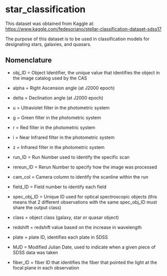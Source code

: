# star_classification

This dataset was obtained from Kaggle at: https://www.kaggle.com/fedesoriano/stellar-classification-dataset-sdss17

The purpose of this dataset is to be used in classification models for designating stars, galaxies, and quasars.

## Nomenclature 
- obj_ID = Object Identifier, the unique value that identifies the object in the image catalog used by the CAS

- alpha = Right Ascension angle (at J2000 epoch)

- delta = Declination angle (at J2000 epoch)

- u = Ultraviolet filter in the photometric system

- g = Green filter in the photometric system

- r = Red filter in the photometric system

- i = Near Infrared filter in the photometric system

- z = Infrared filter in the photometric system

- run_ID = Run Number used to identify the specific scan

- rereun_ID = Rerun Number to specify how the image was processed

- cam_col = Camera column to identify the scanline within the run

- field_ID = Field number to identify each field

- spec_obj_ID = Unique ID used for optical spectroscopic objects (this means that 2 different observations with the same spec_obj_ID must share the output class)

- class = object class (galaxy, star or quasar object)

- redshift = redshift value based on the increase in wavelength

- plate = plate ID, identifies each plate in SDSS

- MJD = Modified Julian Date, used to indicate when a given piece of SDSS data was taken

- fiber_ID = fiber ID that identifies the fiber that pointed the light at the focal plane in each observation
